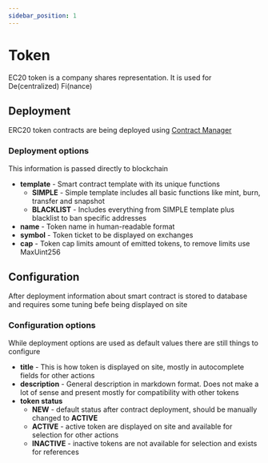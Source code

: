 ```yaml
---
sidebar_position: 1
---
```


# Token

EC20 token is a company shares representation. It is used for De(centralized) Fi(nance)

## Deployment

ERC20 token contracts are being deployed using [Contract Manager](/docs/AdminPanel/ContractManager)

### Deployment options

This information is passed directly to blockchain

- **template** - Smart contract template with its unique functions
  - **SIMPLE** - Simple template includes all basic functions like mint, burn, transfer and snapshot
  - **BLACKLIST** - Includes everything from SIMPLE template plus blacklist to ban specific addresses
- **name** - Token name in human-readable format
- **symbol** - Token ticket to be displayed on exchanges
- **cap** - Token cap limits amount of emitted tokens, to remove limits use MaxUint256

## Configuration

After deployment information about smart contract is stored to database and requires some tuning befe being displayed on site 

### Configuration options

While deployment options are used as default values there are still things to configure

- **title** - This is how token is displayed on site, mostly in autocomplete fields for other actions
- **description** - General description in markdown format. Does not make a lot of sense and present mostly for compatibility with other tokens
- **token status** 
  - **NEW** - default status after contract deployment, should be manually changed to **ACTIVE**
  - **ACTIVE** - active token are displayed on site and available for selection for other actions
  - **INACTIVE** - inactive tokens are not available for selection and exists for references

